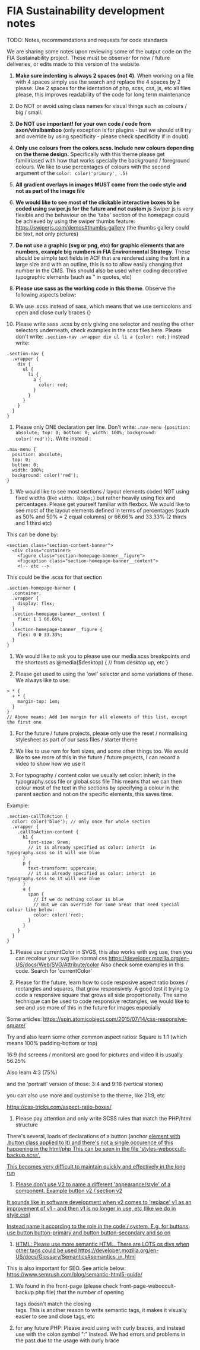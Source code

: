 # FIA Sustainability development notes

TODO: Notes, recommendations and requests for code standards

We are sharing some notes upon reviewing some of the output code on the FIA Sustainability project. These must be observer for new / future deliveries, or edits made to this version of the website

1. **Make sure indenting is always 2 spaces (not 4)**. When working on a file with 4 spaces simply use the search and replace the 4 spaces by 2 please. Use 2 spaces for the identation of php, scss, css, js, etc all files please, this improves readability of the code for long term maintenance

1. Do NOT or avoid using class names for visual things such as colours / big / small.

1. **Do NOT use important! for your own code / code from axon/viralbamboo** (only exception is for plugins - but we should still try and override by using specificity - please check specificity if in doubt)

1. **Only use colours from the colors.scss. Include new colours depending on the theme design.** Specifically with this theme please get familiriased with how that works specially the background / foreground colours. We like to use percentages of colours with the second argument of the `color: color('primary', .5)`

1. **All gradient overlays in images MUST come from the code style and not as part of the image file**

1. **We would like to see most of the clickable interactive boxes to be coded using swiper.js for the future and not custom js** Swiper js is very flexible and the behaviour on the 'tabs' section of the homepage could be achieved by using the swiper thumbs feature: https://swiperjs.com/demos#thumbs-gallery (the thumbs gallery could be text, not only pictures)

1. **Do not use a graphic (svg or png, etc) for graphic elements that are numbers, example big numbers in FIA Environmental Strategy**. These should be simple text fields in ACF that are rendered using the font in a large size and with an outline, this is so to allow easily changing that number in the CMS. This should also be used when coding decorative typographic elements (such as " in quotes, etc)

1. **Please use sass as the working code in this theme**. Observe the following aspects below:

  1. We use .scss instead of sass, which means that we use semicolons and open and close curly braces {}

  1. Please write sass .scss by only giving one selector and nesting the other selectors underneath, check examples in the scss files here. Please don't write: `.section-nav .wrapper div ul li a {color: red;}` instead write:

````
.section-nav {
  .wrapper {
    div {
      ul {
        li {
          a {
            color: red;
          }
        }
      }
    }
  }
}
````

  1. Please only ONE declaration per line. Don't write: `.nav-menu {position: absolute; top: 0; bottom: 0; width: 100%; background: color('red')};`. Write instead :

````
.nav-menu {
  position: absolute;
  top: 0;
  bottom: 0;
  width: 100%;
  background: color('red');
}
````

1. We would like to see most sections / layout elements coded NOT using fixed widths (like `width: 820px;`) but rather heavily using flex and percentages. Please get yourself familiar with flexbox. We would like to see most of the layout elements defined in terms of percentages (such as 50% and 50% = 2 equal columns) or 66.66% and 33.33% (2 thirds and 1 third etc)

This can be done by:

````
<section class="section-content-banner">
  <div class="container>
    <figure class="section-homepage-banner__figure">
    <figcaption class="section-homepage-banner__content">
    <!-- etc -->
````

This could be the .scss for that section

````
.section-homepage-banner {
  .container,
  .wrapper {
    display: flex;
  }
  .section-homepage-banner__content {
    flex: 1 1 66.66%;
  }
  .section-homepage-banner__figure {
    flex: 0 0 33.33%;
  }
}
````

1. We would like to ask you to please use our media.scss breakpoints and the shortcuts as @media($desktop) {
  // from desktop up, etc
}

14. Please get used to using the 'owl' selector and some variations of these. We always like to use:
````
> * {
  + * {
    margin-top: 1em;
  }
}
// Above means: Add 1em margin for all elements of this list, except the first one
````

1. For the future / future projects, please only use the reset / normalising stylesheet as part of our sass files / starter theme

1. We like to use rem for font sizes, and some other things too. We would like to see more of this in the future / future projects, I can record a video to show how we use it

1. For typography / content color we usually set color: inherit; in the typography.scss file or global.scss file
This means that we can then colour most of the text in the sections by specifying a colour in the parent section and not on the specific elements, this saves time.

Example:
````
.section-callToAction {
  color: color('blue'); // only once for whole section
  .wrapper {
    .callToAction-content {
      h1 {
        font-size: 9rem;
        // it is already specified as color: inherit  in typography.scss so it will use blue
      }
      p {
        text-transform: uppercase;
        // it is already specified as color: inherit  in typography.scss so it will use blue
      }
      a {
        span {
          // If we do nothing colour is blue
          // But we can override for some areas that need special colour like below:
          color: color('red);
        }
      }
    }
  }
}
````

1. Please use currentColor in SVGS,
this also works with svg use, then you can recolour your svg like normal css
https://developer.mozilla.org/en-US/docs/Web/SVG/Attribute/color
Also check some examples in this code. Search for 'currentColor'

1. Please for the future, learn how to code resposive aspect ratio boxes / rectangles and squares, that grow responsively.
A good test it trying to code a responsive square that grows all side proportionally. The same technique can be used to code responsive rectangles, we would like to see and use more of this in the future for images especially

Some articles:
https://spin.atomicobject.com/2015/07/14/css-responsive-square/

Try and also learn some other common aspect ratios:
Square is 1:1 (which means 100% padding-bottom or top)

16:9 (hd screens / monitors) are good for pictures and video
it is usually 56.25%

Also learn 4:3 (75%)

and the 'portrait' version of those:
3:4 and 9:16 (vertical stories)

you can also use more and customise to the theme, like 21:9, etc

https://css-tricks.com/aspect-ratio-boxes/


1. Please pay attention and only write SCSS rules that match the PHP/html structure

There's several, loads of declarations of a.button (anchor <a href=""> element with .button class applied to it) and there's not a single occurence of this happening in the html/php
This can be seen in the file 'styles-weboccult-backup.scss'.

This becomes very difficult to maintain quickly and effectively in the long run

1. Please don't use V2 to name a different 'appearance/style' of a component.
Example button v2 / section v2

It sounds like in software development when v2 comes to 'replace' v1 as an improvement of v1 - and then v1 is no longer in use, etc (like we do in style.css)

Instead name it according to the role in the code / system. E.g. for buttons, use button button-primary and button button-secondary and so on

1. HTML: Please use more semantic HTML. There are LOTS os divs when other tags could be used 
https://developer.mozilla.org/en-US/docs/Glossary/Semantics#semantics_in_html

This is also important for SEO. See article below:
https://www.semrush.com/blog/semantic-html5-guide/

1. We found in the front-page (please check front-page-weboccult-backup.php file) that the number of opening <div> tags doesn't match the closing </div> tags. This is another reason to write semantic tags, it makes it visually easier to see and close tags, etc

1. for any future PHP: Please avoid using <?php if($condition) {?> with curly braces, and instead use <?php if($condition): ?> with the colon symbol ":" instead. We had errors and problems in the past due to the usage with curly brace